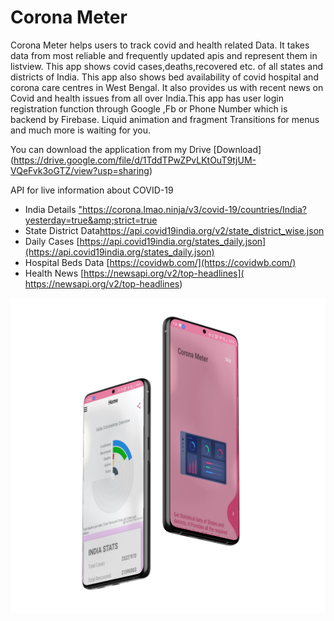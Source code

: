 # Corona Meter
Corona Meter helps users to track covid and health related Data.
It takes data from most reliable and frequently updated apis and represent them in listview. This app shows covid cases,deaths,recovered etc. of all states and districts of India.
This app also shows bed availability of covid hospital and corona care centres in West Bengal.
It also provides us with recent news on Covid and health issues from all over India.This app has user login registration function through Google ,Fb or Phone Number which is backend by Firebase. Liquid animation and fragment Transitions for menus and much more is waiting for you.

You can download the application from my Drive [Download]
(https://drive.google.com/file/d/1TddTPwZPvLKtOuT9tjUM-VQeFvk3oGTZ/view?usp=sharing)

API for live information about COVID-19

  - India Details [ "https://corona.lmao.ninja/v3/covid-19/countries/India?yesterday=true&amp;strict=true
]( https://corona.lmao.ninja/v3/covid-19/countries/India?yesterday=true&amp;strict=true
)
- State  District Data[https://api.covid19india.org/v2/state_district_wise.json
](  https://api.covid19india.org/v2/state_district_wise.json)
- Daily Cases [https://api.covid19india.org/states_daily.json](https://api.covid19india.org/states_daily.json)
- Hospital Beds Data  [https://covidwb.com/](https://covidwb.com/)
- Health News [https://newsapi.org/v2/top-headlines]( https://newsapi.org/v2/top-headlines)

![alt text](https://github.com/koistav1212/CoronaMeter/blob/731fb0d1d20722826871010bd4dc07cb528b037d/mockuper1.png)

